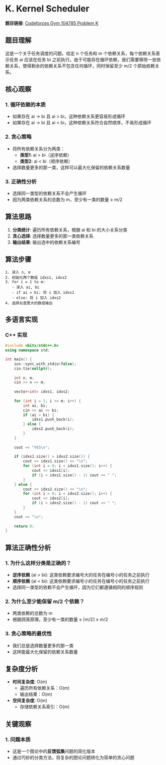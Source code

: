 # K. Kernel Scheduler

**题目链接**: [Codeforces Gym 104785 Problem K](https://codeforces.com/gym/104785/problem/K)

## 题目理解

这是一个关于任务调度的问题。给定 n 个任务和 m 个依赖关系，每个依赖关系表示任务 ai 应该在任务 bi 之前执行。由于可能存在循环依赖，我们需要移除一些依赖关系，使得剩余的依赖关系不包含任何循环，同时保留至少 m/2 个原始依赖关系。

## 核心观察

### 1. 循环依赖的本质
- 如果存在 ai → bi 且 ai > bi，这种依赖关系更容易形成循环
- 如果存在 ai → bi 且 ai < bi，这种依赖关系符合自然顺序，不易形成循环

### 2. 贪心策略
- 将所有依赖关系分为两类：
  - **类型1**: ai > bi（逆序依赖）
  - **类型2**: ai < bi（顺序依赖）
- 选择数量更多的那一类，这样可以最大化保留的依赖关系数量

### 3. 正确性分析
- 选择同一类型的依赖关系不会产生循环
- 因为两类依赖关系的总数为 m，至少有一类的数量 ≥ m/2

## 算法思路

1. **分类统计**: 遍历所有依赖关系，根据 ai 和 bi 的大小关系分类
2. **贪心选择**: 选择数量更多的那一类依赖关系
3. **输出结果**: 输出选中的依赖关系编号

## 算法步骤

```
1. 读入 n, m
2. 初始化两个数组 idxs1, idxs2
3. for i = 1 to m:
   - 读入 ai, bi
   - if ai > bi: 将 i 加入 idxs1
   - else: 将 i 加入 idxs2
4. 选择长度更大的数组输出
```

## 多语言实现

### C++ 实现

```cpp
#include <bits/stdc++.h>
using namespace std;

int main() {
    ios::sync_with_stdio(false);
    cin.tie(nullptr);
    
    int n, m;
    cin >> n >> m;
    
    vector<int> idxs1, idxs2;
    
    for (int i = 1; i <= m; i++) {
        int ai, bi;
        cin >> ai >> bi;
        if (ai > bi) {
            idxs1.push_back(i);
        } else {
            idxs2.push_back(i);
        }
    }
    
    cout << "YES\n";
    
    if (idxs1.size() > idxs2.size()) {
        cout << idxs1.size() << "\n";
        for (int i = 0; i < idxs1.size(); i++) {
            cout << idxs1[i];
            if (i < idxs1.size() - 1) cout << " ";
        }
    } else {
        cout << idxs2.size() << "\n";
        for (int i = 0; i < idxs2.size(); i++) {
            cout << idxs2[i];
            if (i < idxs2.size() - 1) cout << " ";
        }
    }
    cout << "\n";
    
    return 0;
}
```


## 算法正确性分析

### 1. 为什么这样分类是正确的？
- **逆序依赖** (ai > bi): 这类依赖要求编号大的任务在编号小的任务之前执行
- **顺序依赖** (ai < bi): 这类依赖要求编号小的任务在编号小的任务之前执行
- 选择同一类型的依赖不会产生循环，因为它们都遵循相同的顺序规则

### 2. 为什么至少能保留 m/2 个依赖？
- 两类依赖的总数为 m
- 根据鸽笼原理，至少有一类的数量 ≥ ⌈m/2⌉ ≥ m/2

### 3. 贪心策略的最优性
- 我们总是选择数量更多的那一类
- 这样能最大化保留的依赖关系数量

## 复杂度分析

- **时间复杂度**: O(m)
  - 遍历所有依赖关系：O(m)
  - 输出结果：O(m)
- **空间复杂度**: O(m)
  - 存储依赖关系索引：O(m)

## 关键观察

### 1. 问题本质
- 这是一个图论中的**反馈弧集**问题的简化版本
- 通过巧妙的分类方法，将复杂的图论问题转化为简单的贪心问题
